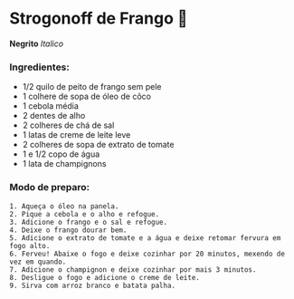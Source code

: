 # Strogonoff de Frango :chicken:

**Negrito**
_Italico_

### Ingredientes:

  - 1/2 quilo de peito de frango sem pele
  - 1 colhere de sopa de óleo de côco
  - 1 cebola média
  - 2 dentes de alho
  - 2 colheres de chá de sal
  - 1 latas de creme de leite leve
  - 2 colheres de sopa de extrato de tomate
  - 1 e 1/2 copo de água
  - 1 lata de champignons

### Modo de preparo:

	1. Aqueça o óleo na panela.
 	2. Pique a cebola e o alho e refogue.
 	3. Adicione o frango e o sal e refogue.
 	4. Deixe o frango dourar bem.
 	5. Adicione o extrato de tomate e a água e deixe retomar fervura em fogo alto.
 	6. Ferveu! Abaixe o fogo e deixe cozinhar por 20 minutos, mexendo de vez em quando.
 	7. Adicione o champignon e deixe cozinhar por mais 3 minutos.
 	8. Desligue o fogo e adicione o creme de leite.
 	9. Sirva com arroz branco e batata palha.

